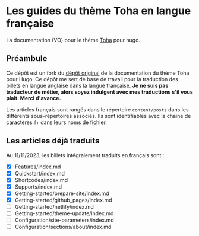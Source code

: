 # Les guides du thème Toha en langue française

La documentation (VO) pour le thème [Toha](https://github.com/hugo-toha/toha) pour hugo.

## Préambule

Ce dépôt est un fork du [dépôt original](https://github.com/hugo-toha/guides) de la documentation du thème Toha pour Hugo. Ce dépôt me sert de base de travail pour la traduction des billets en langue anglaise dans la langue française. **Je ne suis pas traducteur de métier, alors soyez indulgent avec mes traductions s'il vous plaît. Merci d'avance.**

Les articles français sont rangés dans le répertoire `content/posts` dans les différents sous-répertoires associés. Ils sont identifiables avec la chaine de caractères `fr` dans leurs noms de fichier.

## Les articles déjà traduits

Au 11/11/2023, les billets intégralement traduits en français sont :

- [x] Features/index.md
- [x] Quickstart/index.md
- [x] Shortcodes/index.md
- [x] Supports/index.md
- [x] Getting-started/prepare-site/index.md
- [x] Getting-started/github_pages/index.md
- [ ] Getting-started/netlify/index.md
- [ ] Getting-started/theme-update/index.md
- [ ] Configuration/site-parameters/index.md
- [ ] Configuration/sections/about/index.md